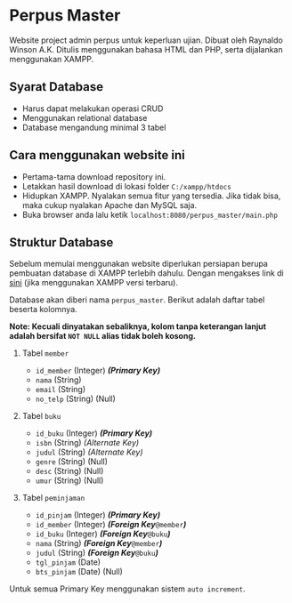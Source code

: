# Perpus Master

Website project admin perpus untuk keperluan ujian. Dibuat oleh Raynaldo Winson A.K. Ditulis menggunakan bahasa HTML dan PHP, serta dijalankan menggunakan XAMPP. 

## Syarat Database

- Harus dapat melakukan operasi CRUD
- Menggunakan relational database
- Database mengandung minimal 3 tabel

## Cara menggunakan website ini

- Pertama-tama download repository ini.
- Letakkan hasil download di lokasi folder ```C:/xampp/htdocs```
- Hidupkan XAMPP. Nyalakan semua fitur yang tersedia. Jika tidak bisa, maka cukup nyalakan Apache dan MySQL saja.
- Buka browser anda lalu ketik ```localhost:8080/perpus_master/main.php```
## Struktur Database

Sebelum memulai menggunakan website diperlukan persiapan berupa pembuatan database di XAMPP terlebih dahulu. Dengan mengakses link di [sini](localhost:8080/phpmyadmin) (jika menggunakan XAMPP versi terbaru).

Database akan diberi nama ```perpus_master```. Berikut adalah daftar tabel beserta kolomnya.

**Note: Kecuali dinyatakan sebaliknya, kolom tanpa keterangan lanjut adalah bersifat ```NOT NULL``` alias tidak boleh kosong.**

1. Tabel ```member```

    - ```id_member``` (Integer) ***(Primary Key)***
    - ```nama``` (String)
    - ```email``` (String) 
    - ```no_telp``` (String) (Null)

2. Tabel ```buku```
    - ```id_buku``` (Integer) ***(Primary Key)***
    - ```isbn``` (String) *(Alternate Key)*
    - ```judul```  (String) *(Alternate Key)*
    - ```genre``` (String) (Null)
    - ```desc``` (String) (Null)
    - ```umur``` (String) (Null)

3. Tabel ```peminjaman```
    - ```id_pinjam``` (Integer) ***(Primary Key)***
    - ```id_member``` (Integer) ***(Foreign Key***```@member```***)***
    - ```id_buku``` (Integer) ***(Foreign Key***```@buku```***)***  
    - ```nama``` (String) ***(Foreign Key***```@member```***)***  
    - ```judul``` (String) ***(Foreign Key***```@buku```***)***
    - ```tgl_pinjam``` (Date)
    - ```bts_pinjam``` (Date) (Null)

Untuk semua Primary Key menggunakan sistem ```auto increment```. 

